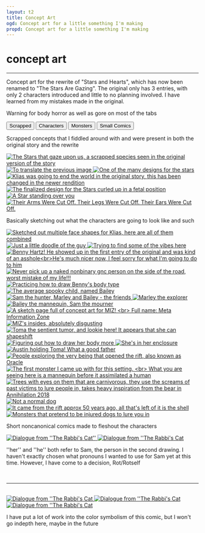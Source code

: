```yaml
---
layout: t2
title: Concept Art
ogd: Concept art for a little something I'm making
propd: Concept art for a little something I'm making
---
```


# concept art

---

Concept art for the rewrite of "Stars and Hearts", which has now been renamed to "The Stars Are Gazing". The original only has 3 entries, with only 2 characters introduced and little to no planning involved. I have learned from my mistakes made in the original.

Warning for body horror as well as gore on most of the tabs

<div class="tab">
        <button class="tablinks" onclick="openCity(event, 'scr')" id="defaultOpen">
        Scrapped
       </button>
        <button class="tablinks" onclick="openCity(event, 'cha')" id="defaultOpen">
        Characters
       </button>    
        <button class="tablinks" onclick="openCity(event, 'mon')" id="defaultOpen">
        Monsters
       </button>  
        <button class="tablinks" onclick="openCity(event, 'sco')" id="defaultOpen">
        Small Comics
       </button>  
</div>
                <div id="scr" class="tabcontent">
    <div class="gallery">
        <p>Scrapped concepts that I fiddled around with and were present in both the original story and the rewrite</p>
        <a href="/_con/1starry.webp" data-caption="The Stars that gaze upon us, a scrapped species seen in the original version of the story">
            <img class="thumb" src="/_con/1starry.webp" alt="The Stars that gaze upon us, a scrapped species seen in the original version of the story">
        </a>
        <a href="/_con/1translator.webp" data-caption="To translate the previous image">
            <img class="thumb" src="/_con/1translator.webp" alt="To translate the previous image">
        </a>
        <a href="/_con/1star_angel.webp" data-caption="One of the many designs for the stars">
            <img class="thumb" src="/_con/1star_angel.webp" alt="One of the many designs for the stars">
        </a>
        <a href="/_con/1world_ender.webp" data-caption="Klias was going to end the world in the original story, this has been changed in the newer rendition">
            <img class="thumb" src="/_con/1world_ender.webp" alt="Klias was going to end the world in the original story, this has been changed in the newer rendition">
        </a>
        <a href="/_con/1fetal.webp" data-caption="The finalized design for the Stars curled up in a fetal position">
            <img class="thumb" src="/_con/1fetal.webp" alt="The finalized design for the Stars curled up in a fetal position">
        </a>
        <a href="/_con/1stander.webp" data-caption="A Star standing over you">
            <img class="thumb" src="/_con/1stander.webp" alt="A Star standing over you">
        </a>
        <a href="/_con/1gone.webp" data-caption=" Their Arms Were Cut Off. Their Legs Were Cut Off. Their Ears Were Cut Off. ">
            <img class="thumb" src="/_con/1gone.webp" alt=" Their Arms Were Cut Off. Their Legs Were Cut Off. Their Ears Were Cut Off. ">
        </a>
        </div>
</div>
                <div id="cha" class="tabcontent">
<div class="gallery">
    <p>Basically sketching out what the characters are going to look like and such</p>
        <a href="/_con/2klias_face.webp" data-caption="Sketched out multiple face shapes for Klias, here are all of them combined">
            <img class="thumb" src="/_con/2klias_face.webp" alt="Sketched out multiple face shapes for Klias, here are all of them combined">
        </a>
        <a href="/_con/2bored.webp" data-caption="Just a little doodle of the guy">
            <img class="thumb" src="/_con/2bored.webp" alt="Just a little doodle of the guy">
        </a>
        <a href="/_con/2godless.webp" data-caption="Trying to find some of the vibes here">
            <img class="thumb" src="/_con/2godless.webp" alt="Trying to find some of the vibes here">
        </a>
        <a href="/_con/2benny.webp" data-caption="Benny Hartz! He showed up in the first entry of the original and was kind of an asshole<br>He's much nicer now, I feel sorry for what I'm going to do to him">
            <img class="thumb" src="/_con/2benny.webp" alt="Benny Hartz! He showed up in the first entry of the original and was kind of an asshole<br>He's much nicer now, I feel sorry for what I'm going to do to him">
        </a>
        <a href="/_con/2drive.webp" data-caption="Never pick up a naked nonbinary gnc person on the side of the road, worst mistake of my life!!! ">
            <img class="thumb" src="/_con/2drive.webp" alt="Never pick up a naked nonbinary gnc person on the side of the road, worst mistake of my life!!! ">
        </a>
        <a href="/_con/2benatomyprac.webp" data-caption="Practicing how to draw Benny's body type">
            <img class="thumb" src="/_con/2benatomyprac.webp" alt="Practicing how to draw Benny's body type">
        </a>
        <a href="/_con/2bailey.webp" data-caption="The average spooky child, named Bailey">
            <img class="thumb" src="/_con/2bailey.webp" alt="The average spooky child, named Bailey">
        </a>
        <a href="/_con/2bg_prac.webp" data-caption="Sam the hunter, Marley and Bailey - the friends">
            <img class="thumb" src="/_con/2bg_prac.webp" alt="Sam the hunter, Marley and Bailey - the friends">
        </a>
        <a href="/_con/2entertherift.webp" data-caption="Marley the explorer">
            <img class="thumb" src="/_con/2entertherift.webp" alt="Marley the explorer">
        </a>
        <a href="/_con/2missing.webp" data-caption="Bailey the mannequin, Sam the mourner">
            <img class="thumb" src="/_con/2missing.webp" alt="Bailey the mannequin, Sam the mourner">
        </a>
        <a href="/_con/2miz_sketch.webp" data-caption="A sketch page full of concept art for MIZ! Full name: Meta Information Zone">
            <img class="thumb" src="/_con/2miz_sketch.webp" alt="A sketch page full of concept art for MIZ! <br> Full name: Meta Information Zone">
        </a>
        <a href="/_con/2mizbrain.webp" data-caption="MIZ's insides, absolutely disgusting">
            <img class="thumb" src="/_con/2mizbrain.webp" alt="MIZ's insides, absolutely disgusting">
        </a>
        <a href="/_con/2tomabod.webp" data-caption="Toma the sentient tumor, and lookie here! It appears that she can shapeshift">
            <img class="thumb" src="/_con/2tomabod.webp" alt="Toma the sentient tumor, and lookie here! It appears that she can shapeshift">
        </a>
        <a href="/_con/2tomabodagain.webp" data-caption="Figuring out how to draw her body more">
            <img class="thumb" src="/_con/2tomabodagain.webp" alt="Figuring out how to draw her body more">
        </a>
        <a href="/_con/2terrarium.webp" data-caption="She's in her enclosure">
            <img class="thumb" src="/_con/2terrarium.webp" alt="She's in her enclosure">
        </a>
        <a href="/_con/2austin.webp" data-caption="Austin holding Toma! What a good father">
            <img class="thumb" src="/_con/2austin.webp" alt="Austin holding Toma! What a good father">
        </a>
        <a href="/_con/2oracle.webp" data-caption="People exploring the very being that opened the rift, also known as Oracle">
            <img class="thumb" src="/_con/2oracle.webp" alt="People exploring the very being that opened the rift, also known as Oracle">
        </a>
    </div>
</div>
                <div id="mon" class="tabcontent">
<div class="gallery">
        <a href="/_con/3mannequin.webp" data-caption="The first monster I came up with for this setting. <br> What you are seeing here is a mannequin before it assimilated a human">
            <img class="thumb" src="/_con/3mannequin.webp" alt="The first monster I came up with for this setting. <br> What you are seeing here is a mannequin before it assimilated a human">
        </a>
        <a href="/_con/3treecker.webp" data-caption="Trees with eyes on them that are carnivorous, they use the screams of past victims to lure people in, takes heavy inspiration from the bear in Annihilation 2018">
            <img class="thumb" src="/_con/3treecker.webp" alt="Trees with eyes on them that are carnivorous, they use the screams of past victims to lure people in, takes heavy inspiration from the bear in Annihilation 2018">
        </a>
        <a href="/_con/3dog.webp" data-caption="Not a normal dog">
            <img class="thumb" src="/_con/3dog.webp" alt="Not a normal dog">
        </a>
        <a href="/_con/3theshell.webp" data-caption="It came from the rift approx 50 years ago, all that's left of it is the shell">
            <img class="thumb" src="/_con/3theshell.webp" alt="It came from the rift approx 50 years ago, all that's left of it is the shell
">
        </a>
        <a href="/_con/3doglore.webp" data-caption="Monsters that pretend to be injured dogs to lure you in">
            <img class="thumb" src="/_con/3doglore.webp" alt="Monsters that pretend to be injured dogs to lure you in">
        </a>
    </div>
</div>
                <div id="sco" class="tabcontent">
    <p>Short noncanonical comics made to fleshout the characters</p>
    <div class="gallery">
        <a href="/_con/4_spokenword_1.webp" data-caption="Dialogue from ''The Rabbi's Cat''">
            <img class="thumb" src="/_con/4_spokenword_1.webp" alt="Dialogue from ''The Rabbi's Cat''">
        </a>
        <a href="/_con/4_spokenword_2.webp" data-caption="Dialogue from ''The Rabbi's Cat">
            <img class="thumb" src="/_con/4_spokenword_2.webp" alt="Dialogue from ''The Rabbi's Cat">
        </a>
    </div>
        <p>''her'' and ''he'' both refer to Sam, the person in the second drawing. I haven't exactly chosen what pronouns I wanted to use for Sam yet at this time. However, I have come to a decision, Rot/Rotself</p>
        <br><hr><br>
        <div class="gallery">
        <a href="/_con/4_oneday_1.webp" data-caption="Dialogue from ''The Rabbi's Cat">
            <img class="thumb" src="/_con/4_oneday_1.webp" alt="Dialogue from ''The Rabbi's Cat">
        </a>
        <a href="/_con/4_oneday_2.webp" data-caption="Dialogue from ''The Rabbi's Cat">
            <img class="thumb" src="/_con/4_oneday_2.webp" alt="Dialogue from ''The Rabbi's Cat">
        </a>
        <a href="/_con/4_oneday_3.webp" data-caption="Dialogue from ''The Rabbi's Cat">
            <img class="thumb" src="/_con/4_oneday_3.webp" alt="Dialogue from ''The Rabbi's Cat">
        </a>
        <p>I have put a lot of work into the color symbolism of this comic, but I won't go indepth here, maybe in the future</p>
    </div>
</div>